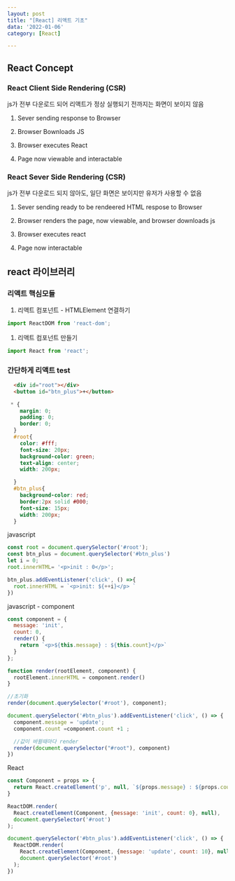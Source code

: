 ```yaml
---
layout: post
title: "[React] 리액트 기초"
data: '2022-01-06'
category: [React]

---
```


## React Concept

### React Client Side Rendering (CSR)
js가 전부 다운로드 되어 리액트가 정상 실행되기 전까지는 화면이 보이지 않음

1. Sever sending response to Browser

2. Browser Bownloads JS

3. Browser executes React

4. Page now viewable and interactable

### React Sever Side Rendering (CSR)
js가 전부 다운로드 되지 않아도, 일단 화면은 보이지만 유저가 사용할 수 없음

1. Sever sending ready to be rendeered HTML respose to Browser

2. Browser renders the page, now viewable, and browser downloads js

3. Browser executes react

4. Page now interactable

## react 라이브러리 

### 리액트 핵심모듈

1. 리액트 컴포넌트 - HTMLElement 연결하기 
```js
import ReactDOM from 'react-dom';
```
1. 리액트 컴포넌트 만들기
```js
import React from 'react';
```

### 간단하게 리액트 test

```html
  <div id="root"></div>
  <button id="btn_plus">+</button>
```
```css
 * {
    margin: 0;
    padding: 0;
    border: 0;
  }
  #root{
    color: #fff;
    font-size: 20px;
    background-color: green;
    text-align: center;
    width: 200px;

  }
  #btn_plus{
    background-color: red;
    border:2px solid #000;
    font-size: 15px;
    width: 200px;
  }
```
javascript
```js
const root = document.querySelector('#root');
const btn_plus = document.querySelector('#btn_plus')
let i = 0;
root.innerHTML= '<p>init : 0</p>';

btn_plus.addEventListener('click', () =>{
  root.innerHTML = `<p>init: ${++i}</p> `
})
```
javascript - component
```js
const component = {
  message: 'init',
  count: 0,
  render() {
    return `<p>${this.message} : ${this.count}</p>` 
  }
};

function render(rootElement, component) {
  rootElement.innerHTML = component.render()
}

//초기화
render(document.querySelector('#root'), component);

document.querySelector('#btn_plus').addEventListener('click', () => {
  component.message = 'update';
  component.count =component.count +1 ;

  //값이 바뀔때마다 render
  render(document.querySelector("#root"), component)
})
```
React
```js
const Component = props => {
  return React.createElement('p', null, `${props.message} : ${props.count}`)
}

ReactDOM.render(
  React.createElement(Component, {message: 'init', count: 0}, null), 
  document.querySelector('#root')
);

document.querySelector('#btn_plus').addEventListener('click', () => {
  ReactDOM.render(
    React.createElement(Component, {message: 'update', count: 10}, null), 
    document.querySelector('#root')
  );
})
```